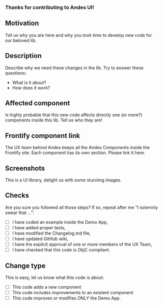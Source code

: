 ### Thanks for contributing to Andes UI!
## Motivation
Tell us why you are here and why you took time to develop new code for our beloved lib.
## Description
Describe why we need these changes in the lib.
Try to answer these questions:
- What is it about?
- How does it work?
## Affected component
Is highly probable that this new code affects directly one (or more?) components inside this lib. Tell us who they are!
## Frontify component link
The UX team behind Andes keeps all the Andes Components inside the Frontify site. Each component has its own section. Please link it here.
## Screenshots
This is a UI library, delight us with some stunning images.
## Checks
Are you sure you followed all those steps? If so, repeat after me "I solemnly swear that ...":
   - [ ] I have coded an example inside the Demo App,
   - [ ] I have added proper tests,
   - [ ] I have modified the Changelog.md file,
   - [ ] I have updated GitHub wiki,
   - [ ] I have the explicit approval of one or more members of the UX Team,
   - [ ] I have checked that this code is ObjC compliant.
## Change type
This is easy, let us know what this code is about:
   - [ ] This code adds a new component
   - [ ] This code includes improvements to an existent component
   - [ ] This code improves or modifies ONLY the Demo App.